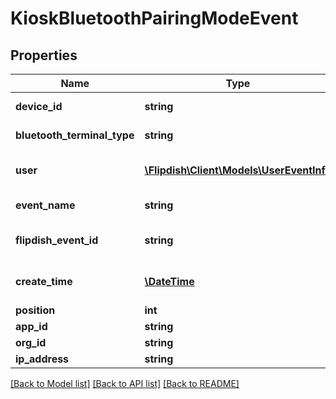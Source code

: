 # KioskBluetoothPairingModeEvent

## Properties
Name | Type | Description | Notes
------------ | ------------- | ------------- | -------------
**device_id** | **string** | Device Id of the Kiosk | [optional] 
**bluetooth_terminal_type** | **string** | Terminal Type | [optional] 
**user** | [**\Flipdish\\Client\Models\UserEventInfo**](UserEventInfo.md) | User who made the change | [optional] 
**event_name** | **string** | The event name | [optional] 
**flipdish_event_id** | **string** | The identitfier of the event | [optional] 
**create_time** | [**\DateTime**](\DateTime.md) | The time of creation of the event | [optional] 
**position** | **int** | Position | [optional] 
**app_id** | **string** | App id | [optional] 
**org_id** | **string** | Org id | [optional] 
**ip_address** | **string** | Ip Address | [optional] 

[[Back to Model list]](../README.md#documentation-for-models) [[Back to API list]](../README.md#documentation-for-api-endpoints) [[Back to README]](../README.md)


